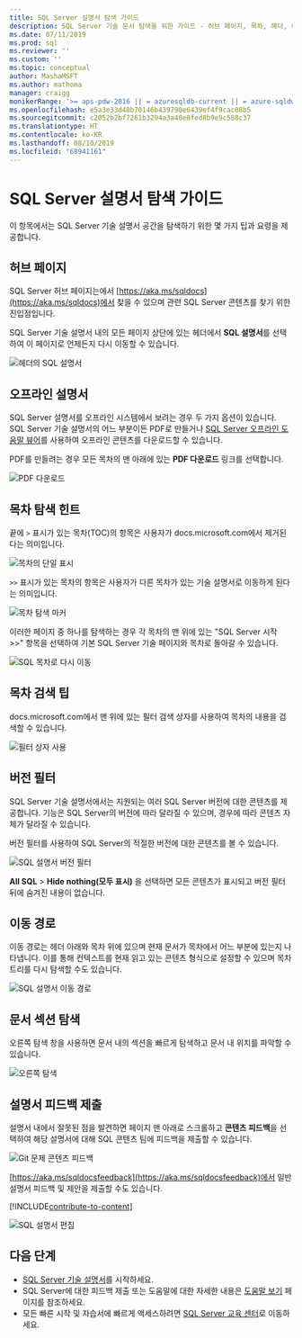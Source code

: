 ```yaml
---
title: SQL Server 설명서 탐색 가이드
description: SQL Server 기술 문서 탐색을 위한 가이드 - 허브 페이지, 목차, 헤더, 이동 경로 사용 방법 및 버전 필터 사용 방법 등을 설명합니다.
ms.date: 07/11/2019
ms.prod: sql
ms.reviewer: ''
ms.custom: ''
ms.topic: conceptual
author: MashaMSFT
ms.author: mathoma
manager: craigg
monikerRange: '>= aps-pdw-2016 || = azuresqldb-current || = azure-sqldw-latest || >= sql-server-2016 || >= sql-server-linux-2017 || = sqlallproducts-allversions'
ms.openlocfilehash: e5a3e33d48b70146b439790e6439ef4f9cac08b5
ms.sourcegitcommit: c2052b2bf7261b3294a3a40e8fed8b9e9c588c37
ms.translationtype: HT
ms.contentlocale: ko-KR
ms.lasthandoff: 08/10/2019
ms.locfileid: "68941161"
---
```

# <a name="sql-server-docs-navigation-guide"></a>SQL Server 설명서 탐색 가이드 

이 항목에서는 SQL Server 기술 설명서 공간을 탐색하기 위한 몇 가지 팁과 요령을 제공합니다.  

## <a name="hub-page"></a>허브 페이지

SQL Server 허브 페이지는에서 [https://aka.ms/sqldocs](https://aka.ms/sqldocs)에서 찾을 수 있으며 관련 SQL Server 콘텐츠를 찾기 위한 진입점입니다.

SQL Server 기술 설명서 내의 모든 페이지 상단에 있는 헤더에서 **SQL 설명서**를 선택하여 이 페이지로 언제든지 다시 이동할 수 있습니다. 

![헤더의 SQL 설명서](media/sql-server-docs-navigation-guide/sql-docs-in-header.png)

## <a name="offline-documentation"></a>오프라인 설명서

SQL Server 설명서를 오프라인 시스템에서 보려는 경우 두 가지 옵션이 있습니다. SQL Server 기술 설명서의 어느 부분이든 PDF로 만들거나 [SQL Server 오프라인 도움말 뷰어](sql-server-help-installation.md)를 사용하여 오프라인 콘텐츠를 다운로드할 수 있습니다. 

PDF를 만들려는 경우 모든 목차의 맨 아래에 있는 **PDF 다운로드** 링크를 선택합니다.


![PDF 다운로드](media/sql-server-docs-navigation-guide/download-pdf.png)

## <a name="toc-navigation-hints"></a>목차 탐색 힌트

끝에 `>` 표시가 있는 목차(TOC)의 항목은 사용자가 docs.microsoft.com에서 제거된다는 의미입니다. 

![목차의 단일 표시](media/sql-server-docs-navigation-guide/single-carrots-in-sql-docs-toc.png)


`>>` 표시가 있는 목차의 항목은 사용자가 다른 목차가 있는 기술 설명서로 이동하게 된다는 의미입니다. 

![목차 탐색 마커](media/sql-server-docs-navigation-guide/double-carrots-in-sql-docs-toc.png)

이러한 페이지 중 하나를 탐색하는 경우 각 목차의 맨 위에 있는 "SQL Server 시작 >>" 항목을 선택하여 기본 SQL Server 기술 페이지와 목차로 돌아갈 수 있습니다. 

![SQL 목차로 다시 이동](media/sql-server-docs-navigation-guide/navigate-back-to-sql-toc.png)

## <a name="toc-search-tip"></a>목차 검색 팁
docs.microsoft.com에서 맨 위에 있는 필터 검색 상자를 사용하여 목차의 내용을 검색할 수 있습니다. 

![필터 상자 사용](media/sql-server-docs-navigation-guide/sql-docs-toc-filter.gif)

## <a name="version-filter"></a>버전 필터
SQL Server 기술 설명서에서는 지원되는 여러 SQL Server 버전에 대한 콘텐츠를 제공합니다. 기능은 SQL Server의 버전에 따라 달라질 수 있으며, 경우에 따라 콘텐츠 자체가 달라질 수 있습니다. 

버전 필터를 사용하여 SQL Server의 적절한 버전에 대한 콘텐츠를 볼 수 있습니다. 

![SQL 설명서 버전 필터](media/sql-server-docs-navigation-guide/sql-docs-version-filter.gif)

**All SQL** > **Hide nothing(모두 표시)** 을 선택하면 모든 콘텐츠가 표시되고 버전 필터 뒤에 숨겨진 내용이 없습니다. 

## <a name="breadcrumbs"></a>이동 경로

이동 경로는 헤더 아래와 목차 위에 있으며 현재 문서가 목차에서 어느 부분에 있는지 나타냅니다.  이를 통해 컨텍스트를 현재 읽고 있는 콘텐츠 형식으로 설정할 수 있으며 목차 트리를 다시 탐색할 수도 있습니다.

![SQL 설명서 이동 경로](media/sql-server-docs-navigation-guide/sql-docs-bread-crumbs.gif)


## <a name="article-section-navigation"></a>문서 섹션 탐색

오른쪽 탐색 창을 사용하면 문서 내의 섹션을 빠르게 탐색하고 문서 내 위치를 파악할 수 있습니다.  

![오른쪽 탐색](media/sql-server-docs-navigation-guide/sql-docs-right-hand-navigation.gif)


## <a name="submit-docs-feedback"></a>설명서 피드백 제출

설명서 내에서 잘못된 점을 발견하면 페이지 맨 아래로 스크롤하고 **콘텐츠 피드백**을 선택하여 해당 설명서에 대해 SQL 콘텐츠 팀에 피드백을 제출할 수 있습니다.

![Git 문제 콘텐츠 피드백](media/sql-server-get-help/git-issues.png)

[https://aka.ms/sqldocsfeedback](https://aka.ms/sqldocsfeedback)에서 일반 설명서 피드백 및 제안을 제출할 수도 있습니다. 

[!INCLUDE[contribute-to-content](../includes/paragraph-content/contribute-to-content.md)]

![SQL 설명서 편집](media/sql-server-docs-navigation-guide/edit-sql-docs.gif)

## <a name="next-steps"></a>다음 단계

- [SQL Server 기술 설명서](sql-server-technical-documentation.md)를 시작하세요. 
- SQL Server에 대한 피드백 제출 또는 도움말에 대한 자세한 내용은 [도움말 보기](sql-server-get-help.md) 페이지를 참조하세요. 
- 모든 빠른 시작 및 자습서에 빠르게 액세스하려면 [SQL Server 교육 센터](../lp/sql-server/sql-education-center.md)로 이동하세요.
